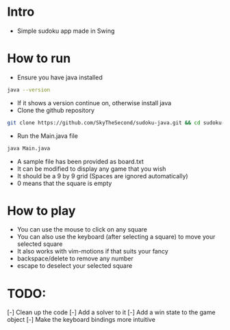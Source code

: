 # Intro
- Simple sudoku app made in Swing
# How to run
- Ensure you have java installed
```sh
java --version
```
- If it shows a version continue on, otherwise install java
- Clone the github repository
```sh
git clone https://github.com/SkyTheSecond/sudoku-java.git && cd sudoku-java
```
- Run the Main.java file
```sh
java Main.java
```
- A sample file has been provided as board.txt
- It can be modified to display any game that you wish
- It should be a 9 by 9 grid (Spaces are ignored automatically)
- 0 means that the square is empty

# How to play
- You can use the mouse to click on any square
- You can also use the keyboard (after selecting a square) to move your selected square
- It also works with vim-motions if that suits your fancy
- backspace/delete to remove any number
- escape to deselect your selected square

# TODO:
[-] Clean up the code
[-] Add a solver to it
[-] Add a win state to the game object
[-] Make the keyboard bindings more intuitive
